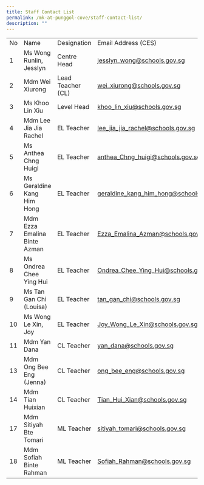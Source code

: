 ```yaml
---
title: Staff Contact List
permalink: /mk-at-punggol-cove/staff-contact-list/
description: ""
---
```

<table class="tg">
<tbody>
  <tr>
    <td>No</td>
    <td>Name</td>
    <td>Designation</td>
    <td>Email Address (CES)</td>
  </tr>
  <tr>
    <td>1</td>
    <td>Ms Wong Runlin, Jesslyn</td>
    <td>Centre Head</td>
    <td><a href="mailto:jesslyn_wong@schools.gov.sg">jesslyn_wong@schools.gov.sg</a></td>
  </tr>
  <tr>
    <td>2</td>
    <td>Mdm Wei Xiurong</td>
    <td>Lead Teacher<br>(CL)</td>
    <td><a href="mailto:wei_xiurong@schools.gov.sg">wei_xiurong@schools.gov.sg</a></td>
  </tr>
  <tr>
    <td>3</td>
    <td>Ms Khoo Lin Xiu</td>
    <td>Level Head</td>
    <td><a href="mailto:khoo_lin_xiu@schools.gov.sg">khoo_lin_xiu@schools.gov.sg</a></td>
  </tr>
  <tr>
    <td>4</td>
    <td>Mdm Lee Jia Jia Rachel</td>
    <td>EL Teacher</td>
    <td><a href="mailto:lee_jia_jia_rachel@schools.gov.sg">lee_jia_jia_rachel@schools.gov.sg</a></td>
  </tr>
  <tr>
    <td>5</td>
    <td>Ms Anthea Chng Huigi</td>
    <td>EL Teacher</td>
    <td><a href="mailto:anthea_Chng_huigi@schools.gov.sg">anthea_Chng_huigi@schools.gov.sg</a></td>
  </tr>
  <tr>
    <td>6</td>
    <td>Ms Geraldine Kang Him Hong</td>
    <td>EL Teacher</td>
    <td class="tg-ifa4"><a href="mailto:geraldine_kang_him_hong@schools.gov.sg">geraldine_kang_him_hong@schools.gov.sg</a></td>
  </tr>
  <tr>
    <td>7</td>
    <td>Mdm Ezza Emalina Binte Azman</td>
    <td>EL Teacher</td>
    <td><a href="mailto:Ezza_Emalina_Azman@schools.gov.sg">Ezza_Emalina_Azman@schools.gov.sg</a></td>
  </tr>
  <tr>
    <td>8</td>
    <td>Ms Ondrea Chee Ying Hui</td>
    <td>EL Teacher</td>
    <td><a href="mailto:Ondrea_Chee_Ying_Hui@schools.gov.sg">Ondrea_Chee_Ying_Hui@schools.gov.sg</a></td>
  </tr>
  <tr>
    <td>9</td>
    <td>Ms Tan Gan Chi (Louisa)</td>
    <td>EL Teacher</td>
    <td><a href="mailto:tan_gan_chi@schools.gov.sg">tan_gan_chi@schools.gov.sg</a></td>
  </tr>
  <tr>
    <td>10</td>
    <td>Ms Wong Le Xin, Joy</td>
    <td>EL Teacher</td>
    <td><a href="mailto:Joy_Wong_Le_Xin@schools.gov.sg">Joy_Wong_Le_Xin@schools.gov.sg</a></td>
  </tr>
  <tr>
    <td>11</td>
    <td>Mdm Yan Dana</td>
    <td>CL Teacher</td>
    <td><a href="mailto:yan_dana@schools.gov.sg">yan_dana@schools.gov.sg</a></td>
  </tr>
    <tr>
    <td>13</td>
    <td>Mdm Ong Bee Eng (Jenna)</td>
    <td>CL Teacher</td>
    <td><a href="mailto:ong_bee_eng@schools.gov.sg">ong_bee_eng@schools.gov.sg</a></td>
  </tr>
  <tr>
    <td>14</td>
    <td>Mdm Tian Huixian</td>
    <td>CL Teacher</td>
    <td><a href="mailto:Tian_Hui_Xian@schools.gov.sg">Tian_Hui_Xian@schools.gov.sg</a></td>
  </tr>
   <tr>
    <td>17</td>
    <td>Mdm Sitiyah Bte Tomari</td>
    <td>ML Teacher</td>
    <td><a href="mailto:sitiyah_tomari@schools.gov.sg">sitiyah_tomari@schools.gov.sg</a></td>
  </tr>
  <tr>
    <td>18</td>
    <td>Mdm Sofiah Binte Rahman</td>
    <td>ML Teacher</td>
    <td><a href="mailto:Sofiah_Rahman@schools.gov.sg">Sofiah_Rahman@schools.gov.sg</a></td>
  </tr>
 </tbody>
</table>